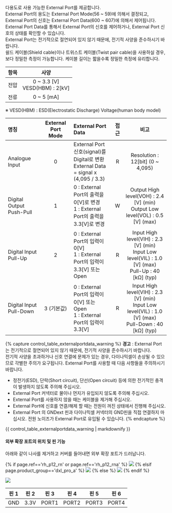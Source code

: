 다용도로 사용 가능한 External Port를 제공합니다.  
External Port의 용도는 External Port Mode(56 ~ 59)에 의해서 결정되고, External Port의 신호는 External Port Data(600 ~ 607)에 의해서 제어됩니다.  
External Port Data를 통해서 External Port의 신호를 제어하거나, External Port 신호의 상태를 확인할 수 있습니다.  
External Port는 전기적으로 절연되어 있지 않기 때문에, 전기적 사양을 준수하시기 바랍니다.  
쉴드 케이블(Shield cable)이나 트위스트 케이블(Twist pair cable)을 사용하실 경우, 보다 정밀한 측정이 가능합니다. 케이블 길이는 짧을수록 정밀한 측정에 유리합니다.

| 항목 |                사양                |
|:----:|:----------------------------------:|
| 전압 | 0 ~ 3.3 [V]<br />VESD(HBM) : 2[kV] |
| 전류 |             0 ~ 5 [mA]             |

※ VESD(HBM) : ESD(Electrostatic Discharge) Voltage(human body model)

| 명칭                     | External Port Mode | External Port Data                                                                      | 접근 |                                                         비고                                                         |
|:-------------------------|:------------------:|:----------------------------------------------------------------------------------------|:----:|:--------------------------------------------------------------------------------------------------------------------:|
| Analogue Input           |         0          | External Port 신호(signal)를 Digital로 변환<br />External Data = signal x (4,095 / 3.3) |  R   |                                           Resolution : 12[bit] (0 ~ 4,095)                                           |
| Digital Output Push-Pull |         1          | 0 : External Port의 출력을 0[V]로 변경<br />1 : External Port의 출력을 3.3[V]로 변경    |  W   |                  Output High level(VOH) : 2.4 [V] (min)<br />Output Low level(VOL) : 0.5 [V] (max)                   |
| Digital Input Pull-Up    |         2          | 0 : External Port의 입력이 0[V]<br />1 : External Port의 입력이 3.3[V] 또는 Open        |  R   |  Input High level(VIH) : 2.3 [V] (min)<br />Input Low level(VIL) : 1.0 [V] (max)<br />Pull-Up : 40 [k&Omega;] (typ)  |
| Digital Input Pull-Down  |     3 (기본값)     | 0 : External Port의 입력이 0[V] 또는 Open <br />1 : External Port의 입력이 3.3[V]       |  R   | Input High level(VIH) : 2.3 [V] (min)<br />Input Low level(VIL) : 1.0 [V] (max)<br />Pull-Down : 40 [k&Omega;] (typ) |

{% capture control_table_externalportdata_warning %}
**경고** : External Port 는 전기적으로 절연되어 있지 않기 때문에, 전기적 사양을 준수하시기 바랍니다.  
전기적 사양을 초과하거나 신호 연결에 문제가 있는 경우, 다이나믹셀이 손상될 수 있으므로 각별한 주의가 요구됩니다. External Port를 사용할 때 다음 사항들을 주의하시기 바랍니다.
- 정전기(ESD), 단락(Short circuit), 단선(Open circuit) 등에 의한 전기적인 충격이 발생하지 않도록 주의해 주십시오.
- External Port 커넥터로 물이나 먼지가 유입되지 않도록 주의해 주십시오.
- External Port를 사용하지 않을 때는 케이블을 제거해 주십시오.
- External Port에 신호를 연결/해제 할 때는 전원이 꺼진 상태에서 진행해 주십시오.
- External Port 의 GNDext 핀과 다이나믹셀 커넥터의 GND핀을 직접 연결하지 마십시오. 전원 노이즈가 External Port로 유입될 수 있습니다.
{% endcapture %}

<div class="notice--danger">{{ control_table_externalportdata_warning | markdownify }}</div>

#### 외부 확장 포트의 위치 및 핀 기능
아래와 같이 나사를 제거하고 커버를 들어내면 외부 확장 포트가 드러납니다.

{% if page.ref=='rh_p12_rn' or page.ref=='rh_p12_rna' %}
![](/assets/images/platform/rh_p12_rn/rh_p12_rn_external_port.png)
{% elsif page.product_group=='dxl_pro_a' %}
![](/assets/images/dxl/pro/pro_external_port.png)
{% else %}
![](/assets/images/dxl/p/external_port.png)
{% endif %}

![](/assets/images/dxl/p/external_port_pinout.png)

| 핀 1 | 핀 2 | 핀 3  | 핀 4  | 핀 5  | 핀 6  |
|:----:|:----:|:-----:|:-----:|:-----:|:-----:|
| GND  | 3.3V | PORT1 | PORT2 | PORT3 | PORT4 |

